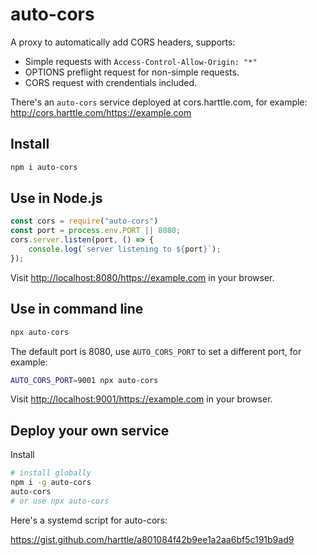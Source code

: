# auto-cors
A proxy to automatically add CORS headers, supports:

- Simple requests with `Access-Control-Allow-Origin: "*"`
- OPTIONS preflight request for non-simple requests.
- CORS request with crendentials included.

There's an `auto-cors` service deployed at cors.harttle.com, for example: <http://cors.harttle.com/https://example.com>

## Install

```bash
npm i auto-cors
```

## Use in Node.js

```javascript
const cors = require("auto-cors")
const port = process.env.PORT || 8080;
cors.server.listen(port, () => {
    console.log(`server listening to ${port}`);
});
```

Visit <http://localhost:8080/https://example.com> in your browser.

## Use in command line

```bash
npx auto-cors
```

The default port is 8080, use `AUTO_CORS_PORT` to set a different port, for example:

```bash
AUTO_CORS_PORT=9001 npx auto-cors
```

Visit <http://localhost:9001/https://example.com> in your browser.

## Deploy your own service

Install

```bash
# install globally
npm i -g auto-cors
auto-cors
# or use npx auto-cors
```

Here's a systemd script for auto-cors:

<https://gist.github.com/harttle/a801084f42b9ee1a2aa6bf5c191b9ad9>
